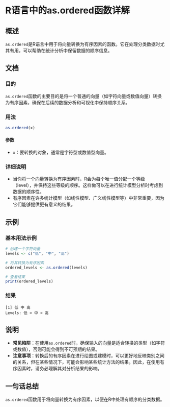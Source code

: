 <!--
Meta Description: # R语言中的as.ordered函数详解 ## 概述 `as.ordered`是R语言中用于将向量转换为有序因素的函数。它在处理分类数据时尤其有用，可以帮助在统计分析中保留数据的顺序信息。 ## 文档 ### 目的 `as.ordered`函数的主要目的是将一个普通的向量（如字符向量或数值向量）转...
Meta Keywords: ordered, levels, ordered_levels, r语言中的as, ordered函数详解
-->

# R语言中的as.ordered函数详解

## 概述
`as.ordered`是R语言中用于将向量转换为有序因素的函数。它在处理分类数据时尤其有用，可以帮助在统计分析中保留数据的顺序信息。

## 文档
### 目的
`as.ordered`函数的主要目的是将一个普通的向量（如字符向量或数值向量）转换为有序因素，确保在后续的数据分析和可视化中保持顺序关系。

### 用法
```R
as.ordered(x)
```

#### 参数
- `x`：要转换的对象，通常是字符型或数值型向量。

### 详细说明
- 当你将一个向量转换为有序因素时，R会为每个唯一值分配一个等级（level），并保持这些等级的顺序。这样做可以在进行统计模型分析时考虑到数据的顺序性。
- 有序因素在许多统计模型（如线性模型、广义线性模型等）中非常重要，因为它们能够提供更有意义的结果。

## 示例
### 基本用法示例
```R
# 创建一个字符向量
levels <- c("低", "中", "高")

# 将其转换为有序因素
ordered_levels <- as.ordered(levels)

# 查看结果
print(ordered_levels)
```

### 结果
```
[1] 低 中 高
Levels: 低 < 中 < 高
```

## 说明
- **常见陷阱**：在使用`as.ordered`时，确保输入的向量是适合转换的类型（如字符或数值），否则可能会得到不可预期的结果。
- **注意事项**：转换后的有序因素在进行绘图或建模时，可以更好地反映类别之间的关系，但在某些情况下，可能会影响某些统计方法的结果。因此，在使用有序因素时，请务必理解其对分析结果的影响。

## 一句话总结
`as.ordered`函数用于将向量转换为有序因素，以便在R中处理有顺序的分类数据。